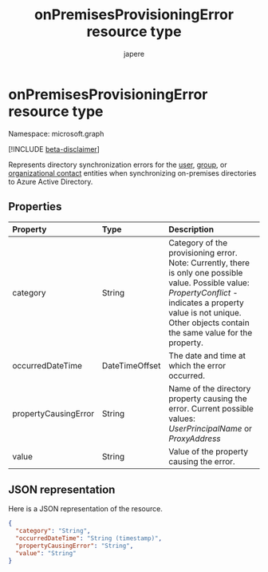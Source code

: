 ﻿---
title: "onPremisesProvisioningError resource type"
description: "Represents directory synchronization errors for the user, group, or organizational contact entities when synchronizing on-premises directories to Azure Active Directory."
localization_priority: Normal
doc_type: resourcePageType
ms.prod: "microsoft-identity-platform"
author: "japere"
---

# onPremisesProvisioningError resource type

Namespace: microsoft.graph

[!INCLUDE [beta-disclaimer](../../includes/beta-disclaimer.md)]

Represents directory synchronization errors for the [user](user.md), [group](group.md), or [organizational contact](orgcontact.md) entities when synchronizing on-premises directories to Azure Active Directory.

## Properties

| Property             | Type           | Description                                                                                                                                                                                                                  |
| :------------------- | :------------- | :--------------------------------------------------------------------------------------------------------------------------------------------------------------------------------------------------------------------------- |
| category             | String         | Category of the provisioning error. Note: Currently, there is only one possible value. Possible value: *PropertyConflict* - indicates a property value is not unique. Other objects contain the same value for the property. |
| occurredDateTime     | DateTimeOffset | The date and time at which the error occurred.                                                                                                                                                                               |
| propertyCausingError | String         | Name of the directory property causing the error. Current possible values: *UserPrincipalName* or *ProxyAddress*                                                                                                             |
| value                | String         | Value of the property causing the error.                                                                                                                                                                                     |

## JSON representation

Here is a JSON representation of the resource.

<!-- {
  "blockType": "resource",
  "optionalProperties": [

  ],
  "@odata.type": "microsoft.graph.onPremisesProvisioningError"
}-->

```json
{
  "category": "String",
  "occurredDateTime": "String (timestamp)",
  "propertyCausingError": "String",
  "value": "String"
}

```

<!-- uuid: 8fcb5dbc-d5aa-4681-8e31-b001d5168d79
2015-10-25 14:57:30 UTC -->

<!--
{
  "type": "#page.annotation",
  "description": "onPremisesProvisioningError resource",
  "keywords": "",
  "section": "documentation",
  "tocPath": "",
  "suppressions": []
}
-->
